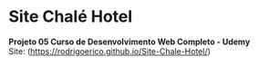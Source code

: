 # Site Chalé Hotel
**Projeto 05  Curso de Desenvolvimento Web Completo - Udemy** <br>
Site: (https://rodrigoerico.github.io/Site-Chale-Hotel/)

